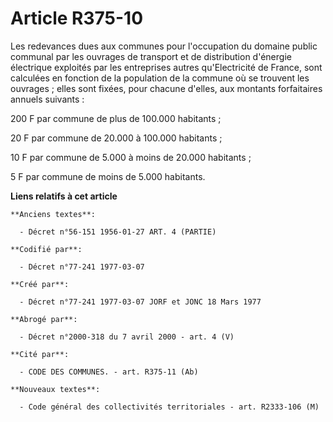 # Article R375-10

Les redevances dues aux communes pour l'occupation du domaine public communal par les ouvrages de transport et de
distribution d'énergie électrique exploités par les entreprises autres qu'Electricité de France, sont calculées en fonction
de la population de la commune où se trouvent les ouvrages ; elles sont fixées, pour chacune d'elles, aux montants
forfaitaires annuels suivants : 

200 F   par commune de plus de 100.000 habitants ; 

20 F par commune de 20.000 à 100.000 habitants ; 

10 F par commune de 5.000 à moins de 20.000 habitants ; 

5 F par commune de moins de 5.000 habitants.

**Liens relatifs à cet article**

	**Anciens textes**:

	  - Décret n°56-151 1956-01-27 ART. 4 (PARTIE)

	**Codifié par**:

	  - Décret n°77-241 1977-03-07

	**Créé par**:

	  - Décret n°77-241 1977-03-07 JORF et JONC 18 Mars 1977

	**Abrogé par**:

	  - Décret n°2000-318 du 7 avril 2000 - art. 4 (V)

	**Cité par**:

	  - CODE DES COMMUNES. - art. R375-11 (Ab)

	**Nouveaux textes**:

	  - Code général des collectivités territoriales - art. R2333-106 (M)
